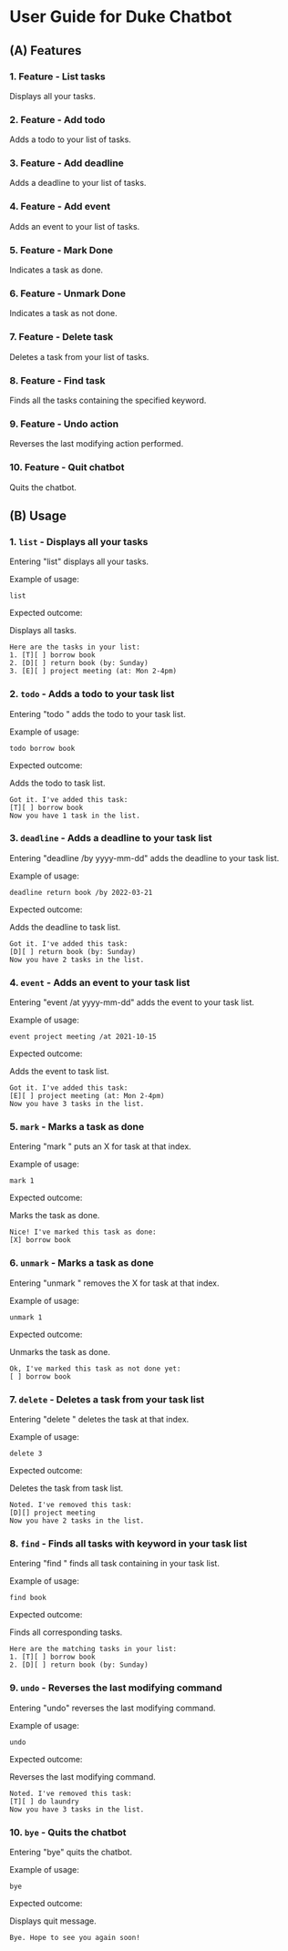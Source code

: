 # User Guide for Duke Chatbot

## (A) Features

### 1. Feature - List tasks

Displays all your tasks.

### 2. Feature - Add todo

Adds a todo to your list of tasks.

### 3. Feature - Add deadline

Adds a deadline to your list of tasks.

### 4. Feature - Add event

Adds an event to your list of tasks.

### 5. Feature - Mark Done

Indicates a task as done.

### 6. Feature - Unmark Done

Indicates a task as not done.

### 7. Feature - Delete task

Deletes a task from your list of tasks.

### 8. Feature - Find task

Finds all the tasks containing the specified keyword.

### 9. Feature - Undo action

Reverses the last modifying action performed.

### 10. Feature - Quit chatbot

Quits the chatbot.

## (B) Usage

### 1. `list` - Displays all your tasks

Entering "list" displays all your tasks.

Example of usage:

`list`

Expected outcome:

Displays all tasks.

```
Here are the tasks in your list:
1. [T][ ] borrow book
2. [D][ ] return book (by: Sunday)
3. [E][ ] project meeting (at: Mon 2-4pm)
```

### 2. `todo` - Adds a todo to your task list

Entering "todo <task name>" adds the todo to your task list.

Example of usage:

`todo borrow book`

Expected outcome:

Adds the todo to task list.

```
Got it. I've added this task:
[T][ ] borrow book
Now you have 1 task in the list.
```

### 3. `deadline` - Adds a deadline to your task list

Entering "deadline <task name> /by yyyy-mm-dd" adds the deadline to your task list.

Example of usage:

`deadline return book /by 2022-03-21`

Expected outcome:

Adds the deadline to task list.

```
Got it. I've added this task:
[D][ ] return book (by: Sunday)
Now you have 2 tasks in the list.
```

### 4. `event` - Adds an event to your task list

Entering "event <task name> /at yyyy-mm-dd" adds the event to your task list.

Example of usage:

`event project meeting /at 2021-10-15`

Expected outcome:

Adds the event to task list.

```
Got it. I've added this task:
[E][ ] project meeting (at: Mon 2-4pm)
Now you have 3 tasks in the list.
```

### 5. `mark` - Marks a task as done

Entering "mark <index>" puts an X for task at that index.

Example of usage:

`mark 1`

Expected outcome:

Marks the task as done.

```
Nice! I've marked this task as done:
[X] borrow book
```

### 6. `unmark` - Marks a task as done

Entering "unmark <index>" removes the X for task at that index.

Example of usage:

`unmark 1`

Expected outcome:

Unmarks the task as done.

```
Ok, I've marked this task as not done yet:
[ ] borrow book
```

### 7. `delete` - Deletes a task from your task list

Entering "delete <index>" deletes the task at that index.

Example of usage:

`delete 3`

Expected outcome:

Deletes the task from task list.

```
Noted. I've removed this task:
[D][] project meeting
Now you have 2 tasks in the list. 
```

### 8. `find` - Finds all tasks with keyword in your task list

Entering "find <keyword>" finds all task containing <keyword> in your task list.

Example of usage:

`find book`

Expected outcome:

Finds all corresponding tasks.

```
Here are the matching tasks in your list:
1. [T][ ] borrow book
2. [D][ ] return book (by: Sunday)
```

### 9. `undo` - Reverses the last modifying command

Entering "undo" reverses the last modifying command.

Example of usage:

`undo`

Expected outcome:

Reverses the last modifying command.

```
Noted. I've removed this task:
[T][ ] do laundry
Now you have 3 tasks in the list.
```

### 10. `bye` - Quits the chatbot

Entering "bye" quits the chatbot.

Example of usage:

`bye`

Expected outcome:

Displays quit message.

```
Bye. Hope to see you again soon!
```